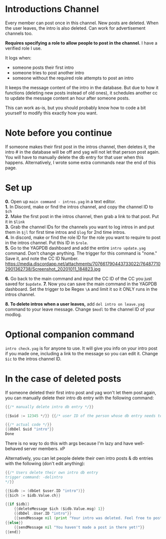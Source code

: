 # Introductions Channel
Every member can post once in this channel. New posts are deleted. When the user leaves, the intro is also deleted. Can work for advertisement channels too.

**Requires specifying a role to allow people to post in the channel.** I have a verified role I use.

It logs when:
- someone posts their first intro
- someone tries to post another intro
- someone without the required role attempts to post an intro

It keeps the message content of the intro in the database. But due to how it functions (deleting new posts instead of old ones), it schedules another cc to update the message content an hour after someone posts.

This can work as-is, but you should probably know how to code a bit yourself to modify this exactly how you want. 

# Note before you continue
If someone makes their first post in the intros channel, then deletes it, the intro # in the database will be off and yag will not let that person post again. You will have to manually delete the db entry for that user when this happens. Alternatively, I wrote some extra commands near the end of this page.

# Set up
**0.** Open up `main command - intros.yag` in a text editor.    
**1.** In Discord, make or find the intros channel, and copy the channel ID to `$ch`    
**2.** Make the first post in the intros channel, then grab a link to that post. Put it in `$link`     
**3.** Grab the channel IDs for the channels you want to log intros in and put them in `$jl` for first time intros and `$log` for 2nd time intros.         
**4.** In discord, make or find the role ID for the role you want to require to post in the intros channel. Put this ID in `$role`.     
**5.** Go to the YAGPDB dashboard and add the entire `intro update.yag` command. Don't change anything. The trigger for this command is "none."     
Save it, and note the CC ID Number.     
https://media.discordapp.net/attachments/707661790443733022/764877102901362738/Screenshot_20201011_184823.jpg

**6.** Go back to the main command and input the CC ID of the CC you just saved for `$update`.
**7.** Now you can save the main command in the YAGPDB dashboard. Set the trigger to be Regex `\A` and limit it so it ONLY runs in the intros channel.  

**8. To delete intros when a user leaves,** add `del intro on leave.yag` command to your leave message. Change `$modl` to the channel ID of your modlog.

# Optional companion command

`intro check.yag` is for anyone to use. It will give you info on your intro post if you made one, including a link to the message so you can edit it. Change `$ic` to the intros channel ID.

# In the case of deleted posts

If someone deleted their first intro post and yag won't let them post again, you can manually delete their intro db entry with the following command:
```go
{{/* manually delete intro db entry */}}

{{$uid := 12345 */}} {{/* user ID of the person whose db entry needs to be deleted */}}

{{/* actual code */}}
{{dbDel $uid "intro"}}
Done
```
There is no way to do this with args because I'm lazy and have well-behaved server members. xP


Alternatively, you can let people delete their own intro posts & db entries with the following (don't edit anything):

```go
{{/* Users delete their own intro db entry 
trigger command: -delintro
*/}}

{{$idb := (dbGet $user.ID "intro")}}
{{$ich := $idb.Value.ch}}

{{if $idb}}
    {{deleteMessage $ich ($idb.Value.msg) 1}} 
    {{dbDel .User.ID "intro"}}
    {{sendMessage nil (print "Your intro was deleted. Feel free to post in <#" $ich "> again!") }}
{{else}}
    {{sendMessage nil "You haven't made a post in there yet!"}}
{{end}}
```


